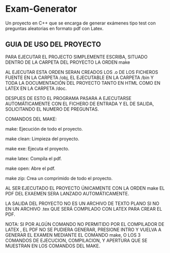 # Exam-Generator


Un proyecto en C++ que se encarga de generar exámenes tipo test con preguntas aleatorias en formato pdf con
Latex.


## GUIA DE USO DEL PROYECTO

 PARA EJECUTAR EL PROJECTO SIMPLEMENTE ESCRIBA,
 SITUADO DENTRO DE LA CARPETA DEL PROYECTO
 LA ORDEN make

 AL EJECUTAR ESTA ORDEN SERAN CREADOS LOS .o DE
 LOS FICHEROS FUENTE EN LA CARPETA /obj,
 EL EJECUTABLE EN LA CARPETA /bin Y TODA LA
 DOCUMENTACIÓN DEL PROYECTO TANTO EN HTML COMO EN
 LATEX EN LA CARPETA /doc.

 DESPUES DE ESTO EL PROGRAMA PASARA A EJECUTARSE
 AUTOMÁTICAMENTE CON EL FICHERO DE ENTRADA Y EL DE
 SALIDA, SOLICITANDO EL NUMERO DE PREGUNTAS.


 COMANDOS DEL MAKE:

 make: Ejecución de todo el proyecto.

 make clean: Limpieza del proyecto.

 make exe: Ejecuta el proyecto.

 make latex: Compila el pdf.

 make open: Abre el pdf.

 make zip: Crea un comprimido de todo el proyecto.



 AL SER EJECUTADO EL PROYECTO ÚNICAMENTE CON LA ORDEN
 make EL PDF DEL EXAEMEN SERA LANZADO AUTOMÁTICAMENTE.


 LA SALIDA DEL PROYECTO NO ES UN ARCHIVO DE TEXTO PLANO
 SI NO EN UN ARCHIVO .tex QUE SERÁ COMPILADO CON LATEX
 PARA CREAR EL PDF.




 NOTA: SI POR ALGÚN COMANDO NO PERMITIDO POR EL
 		 COMPILADOR DE LATEX , EL PDF NO SE PUDIERA
		 GENERAR, PRESIONE INTRO Y VUELVA A GENERAR
		 EL EXAMEN MEDIANTE EL COMANDO make, O LOS
		 3 COMANDOS DE EJECUCION, COMPILACION, Y
		 APERTURA QUE SE MUESTRAN EN LOS COMANDOS
		 DEL MAKE.
